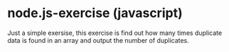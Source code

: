 # node.js-exercise (javascript)
Just a simple exersise,
this exercise is find out how many times duplicate data is found in an array and output the number of duplicates.
